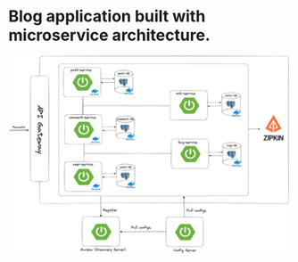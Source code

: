 # Blog application built with microservice architecture.

![Alt text](blog-microservices.png 'architecture design')